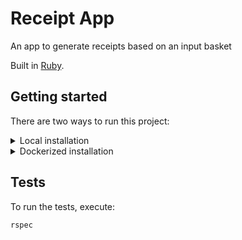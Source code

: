 # Receipt App

An app to generate receipts based on an input basket

Built in [Ruby](https://www.ruby-lang.org/).

## Getting started

There are two ways to run this project:

<details>
  <summary>Local installation</summary>

### Requirements

1. Install [ruby 3.4.3](https://gorails.com/setup/ubuntu/24.04#ruby).

#### Installation

1.  Clone the repo

    ```sh
    git clone git@github.com:thiagopnobre/receipt_app.git && cd receipt_app
    ```

2. Install the bundler

    ```sh
    gem install bundler
    ```

3. Install the dependencies

    ```sh
    bundle install
    ```

4. Run it

    ```sh
    ruby app.rb
    ```

</details>



<details>
  <summary>Dockerized installation</summary>

### Requirements

1. Install [docker](https://docs.docker.com/engine/install);
2. Install [docker-compose](https://docs.docker.com/compose/install/).

#### Installation

1.  Clone the repo

    ```sh
    git clone git@github.com:thiagopnobre/receipt_app.git && cd receipt_app
    ```

2. Run it

    ```sh
    docker-compose up
    ```

</details>



## Tests

To run the tests, execute:

  ```sh
  rspec
  ```
